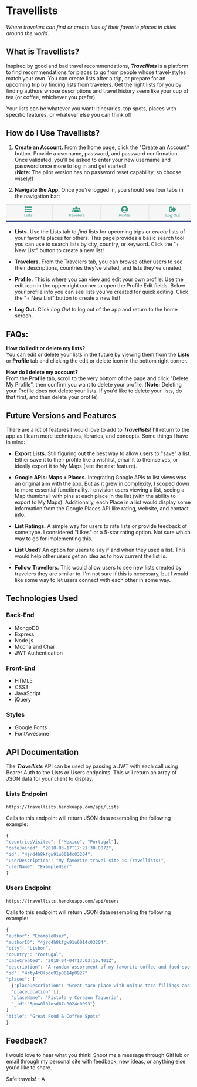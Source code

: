 # Travellists
_Where travelers can find or create lists of their favorite places in cities around the world._

## What is Travellists?
Inspired by good and bad travel recommendations, **_Travellists_** is a platform to find recommendations for places to go from people whose travel-styles match your own. You can create lists after a trip, or prepare for an upcoming trip by finding lists from travelers. Get the right lists for you by finding authors whose descriptions and travel history seem like your cup of tea (or coffee, whichever you prefer). 

Your lists can be whatever you want: itineraries, top spots, places with specific features, or whatever else you can think of!

## How do I Use Travellists?
1. **Create an Account.** From the home page, click the "Create an Account" button. Provide a username, password, and password confirmation. Once validated, you'll be asked to enter your new username and password once more to log in and get started!  
  (**Note:** The pilot version has no password reset capability, so choose wisely!)

2. **Navigate the App.** Once you're logged in, you should see four tabs in the navigation bar:

![Navigation Bar](/public/Assets/screenshot_nav.png?raw=true "Navigation Bar")

* **Lists.** Use the Lists tab to _find_ lists for upcoming trips or _create_ lists of your favorite places for others. This page provides a basic search tool you can use to search lists by city, country, or keyword. Click the "+ New List" button to create a new list!  
  
* **Travelers.** From the Travelers tab, you can browse other users to see their descriptions, countries they've visited, and lists they've created.  
  
* **Profile.** This is where you can view and edit your own profile. Use the edit icon in the upper right corner to open the Profile Edit fields. Below your profile info you can see lists you've created for quick editing. Click the "+ New List" button to create a new list!  
  
* **Log Out.** Click _Log Out_ to log out of the app and return to the home screen.  
	
## FAQs:
**How do I edit or delete my lists?**  
You can edit or delete your lists in the future by viewing them from the **Lists** or **Profile** tab and clicking the edit or delete icon in the bottom right corner.  
  
**How do I delete my account?**  
From the **Profile** tab, scroll to the very bottom of the page and click "Delete My Profile", then confirm you want to delete your profile. (**Note:** Deleting your Profile does not delete your lists. If you'd like to delete your lists, do that first, and then delete your profile)  

## Future Versions and Features
There are a lot of features I would love to add to **_Travellists_**! I'll return to the app as I learn more techniques, libraries, and concepts. Some things I have in mind:
* **Export Lists.** Still figuring out the best way to allow users to "save" a list. Either save it to their profile like a wishlist, email it to themselves, or ideally export it to My Maps (see the next feature).
  
* **Google APIs: Maps + Places.** Integrating Google APIs to list views was an original aim with the app. But as it grew in complexity, I scoped down to more essential functionality. I envision users viewing a list, seeing a Map thumbnail with pins at each place in the list (with the ability to export to My Maps). Additionally, each Place in a list would display some information from the Google Places API like rating, website, and contact info.
  
* **List Ratings.** A simple way for users to rate lists or provide feedback of some type. I considered "Likes" or a 5-star rating option. Not sure which way to go for implementing this.
  
* **List Used?** An option for users to say if and when they used a list. This would help other users get an idea as to how current the list is.
  
* **Follow Travellers.** This would allow users to see new lists created by travelers they are similar to. I'm not sure if this is necessary, but I would like some way to let users connect with each other in some way.

## Technologies Used

### Back-End
  * MongoDB
  * Express  
  * Node.js
  * Mocha and Chai
  * JWT Authentication

### Front-End
  * HTML5
  * CSS3
  * JavaScript
  * jQuery

### Styles
  * Google Fonts
  * FontAwesome

## API Documentation
The **_Travellists_** API can be used by passing a JWT with each call using Bearer Auth to the Lists or Users endpoints. This will return an array of JSON data for your client to display.

### Lists Endpoint
`https://travellists.herokuapp.com/api/lists`

Calls to this endpoint will return JSON data resembling the following example:

```javascript
{
"countriesVisited": ["Mexico", "Portugal"],
"dateJoined": "2018-03-17T17:21:30.007Z",
"id": "4jrd4h8kfgw91u0014c03204",
"userDescription": "My favorite travel site is Travellists!",
"userName": "ExampleUser"
}
```

### Users Endpoint
`https://travellists.herokuapp.com/api/users`

Calls to this endpoint will return JSON data resembling the following example:

```javascript
{
"author": "ExampleUser",
"authorID": "4jrd4h8kfgw91u0014c03204",
"city": "Lisbon",
"country": "Portugal",
"dateCreated": "2018-04-04T13:03:16.401Z",
"description": "A random assortment of my favorite coffee and food spots in Lisbon!",
"id": "4rty4f8lodu91p0014p0927"
"places": [
  {"placeDescription": "Great taco place with unique taco fillings and a cool atmosphere. A perfect spot to take a break from walking up and down the hills of Lisbon. The music is great, too!",
  "placeLocation":[],
  "placeName": "Pistola y Corazon Taqueria",
  "_id":"5pow0l8losd87u0024c0093"}
]
"title": "Great Food & Coffee Spots"
}
```

## Feedback?
I would love to hear what you think! Shoot me a message through GitHub or email through my personal site with feedback, new ideas, or anything else you'd like to share. 

Safe travels! - A
